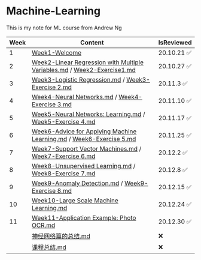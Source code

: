 # Machine-Learning
This is my note for ML course from Andrew Ng

| Week | Content                                                                                                                                                                                                                                                                                         | IsReviewed |
| ---- | ----------------------------------------------------------------------------------------------------------------------------------------------------------------------------------------------------------------------------------------------------------------------------------------------- | ---------- |
| 1    | [Week1-Welcome](https://github.com/NicoleMayer/Machine-Learning/blob/master/Notes/Week1-Welcome.md)                                                                                                                                                                                             | 20.10.21 ✅ |
| 2    | [Week2-Linear Regression with Multiple Variables.md](https://github.com/NicoleMayer/Machine-Learning/blob/master/Notes/Week2-Linear%20Regression%20with%20Multiple%20Variables.md) / [Week2-Exercise1.md](https://github.com/NicoleMayer/Machine-Learning/blob/master/Notes/Week2-Exercise1.md) | 20.10.27 ✅ |
| 3    | [Week3-Logistic Regression.md](https://github.com/NicoleMayer/Machine-Learning/blob/master/Notes/Week3-Logistic%20Regression.md) / [Week3-Exercise 2.md](https://github.com/NicoleMayer/Machine-Learning/blob/master/Notes/Week3-Exercise%202.md)                                               | 20.11.3 ✅  |
| 4    | [Week4-Neural Networks.md](https://github.com/NicoleMayer/Machine-Learning/blob/master/Notes/Week4-Neural%20Networks.md) / [Week4-Exercise 3.md](https://github.com/NicoleMayer/Machine-Learning/blob/master/Notes/Week4-Exercise%203.md)                                                       | 20.11.10 ✅ |
| 5    | [Week5-Neural Networks: Learning.md](https://github.com/NicoleMayer/Machine-Learning/blob/master/Notes/Week5-Neural%20Networks:%20Learning.md) / [Week5-Exercise 4.md](https://github.com/NicoleMayer/Machine-Learning/blob/master/Notes/Week5-Exercise%204.md)                                 | 20.11.17 ✅ |
| 6    | [Week6-Advice for Applying Machine Learning.md](https://github.com/NicoleMayer/Machine-Learning/blob/master/Notes/Week6-Advice%20for%20Applying%20Machine%20Learning.md) / [Week6-Exercise 5.md](https://github.com/NicoleMayer/Machine-Learning/blob/master/Notes/Week6-Exercise%205.md)       | 20.11.25 ✅ |
| 7    | [Week7-Support Vector Machines.md](https://github.com/NicoleMayer/Machine-Learning/blob/master/Notes/Week7-Support%20Vector%20Machines.md) / [Week7-Exercise 6.md](https://github.com/NicoleMayer/Machine-Learning/blob/master/Notes/Week7-Exercise%206.md)                                     | 20.12.2 ✅  |
| 8    | [Week8-Unsupervised Learning.md](https://github.com/NicoleMayer/Machine-Learning/blob/master/Notes/Week8-Unsupervised%20Learning.md) / [Week8-Exercise 7.md](https://github.com/NicoleMayer/Machine-Learning/blob/master/Notes/Week8-Exercise%207.md)                                           | 20.12.8 ✅  |
| 9    | [Week9-Anomaly Detection.md](https://github.com/NicoleMayer/Machine-Learning/blob/master/Notes/Week9-Anomaly%20Detection.md) / [Week9-Exercise 8.md](https://github.com/NicoleMayer/Machine-Learning/blob/master/Notes/Week9-Exercise%208.md)                                                   | 20.12.15 ✅ |
| 10   | [Week10-Large Scale Machine Learning.md](https://github.com/NicoleMayer/Machine-Learning/blob/master/Notes/Week10-Large%20Scale%20Machine%20Learning.md)                                                                                                                                        | 20.12.24 ✅ |
| 11   | [Week11-Application Example: Photo OCR.md](https://github.com/NicoleMayer/Machine-Learning/blob/master/Notes/Week11-Application%20Example:%20Photo%20OCR.md)                                                                                                                                    | 20.12.30 ✅ |
|      | [神经网络篇的总结.md](https://github.com/NicoleMayer/Machine-Learning/blob/master/Notes/神经网络篇的总结.md)                                                                                                                                                                                    | ❌          |
|      | [课程总结.md](https://github.com/NicoleMayer/Machine-Learning/blob/master/Notes/课程总结.md)                                                                                                                                                                                                    | ❌          |




